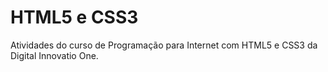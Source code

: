 # HTML5 e CSS3
Atividades do curso de Programação para Internet com HTML5 e CSS3 da Digital Innovatio One.
